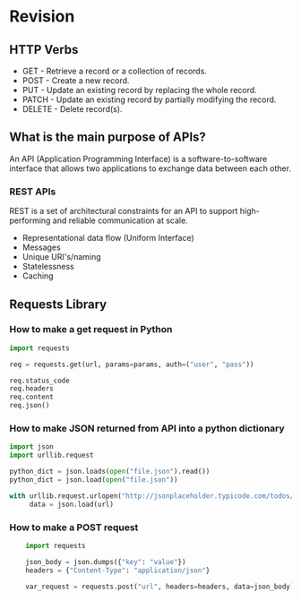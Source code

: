 # Revision

## HTTP Verbs

- GET - Retrieve a record or a collection of records.
- POST - Create a new record.
- PUT - Update an existing record by replacing the whole record.
- PATCH - Update an existing record by partially modifying the 
record.
- DELETE - Delete record(s). 

## What is the main purpose of APIs?

An API (Application Programming Interface) is a software-to-software 
interface that allows two applications to exchange data between each 
other.

### REST APIs

REST is a set of architectural constraints for an API to support high-performing and reliable communication at scale.

- Representational data flow (Uniform Interface)
- Messages
- Unique URI's/naming
- Statelessness
- Caching

## Requests Library

### How to make a get request in Python

```python
import requests

req = requests.get(url, params=params, auth=("user", "pass"))

req.status_code
req.headers
req.content
req.json()
```

### How to make JSON returned from API into a python dictionary

```python
import json
import urllib.request

python_dict = json.loads(open("file.json").read())
python_dict = json.load(open("file.json"))

with urllib.request.urlopen("http://jsonplaceholder.typicode.com/todos/1") as url:
     data = json.load(url)
```

### How to make a POST request

```python
    import requests

    json_body = json.dumps({"key": "value"})
    headers = {"Content-Type": "application/json"}

    var_request = requests.post("url", headers=headers, data=json_body)
```
